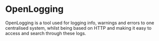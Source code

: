 # OpenLogging
OpenLogging is a tool used for logging info, warnings and errors to one centralised system, whilst being based on HTTP and making it easy to access and search through these logs.